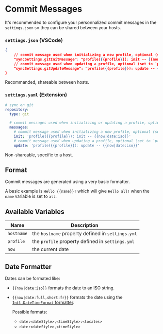 Commit Messages
===============

It's recommended to configure your personnalized commit messages in the `settings.json` so they can be shared between your hosts.

### `settings.json` (VSCode)

```json
{
    // commit message used when initializing a new profile, optional (set to `profile({{profile}}): init -- {{now|date:iso}}` by default)
    "syncSettings.gitInitMessage": "profile({{profile}}): init -- {{now|date:iso}}",
    // commit message used when updating a profile, optional (set to `profile({{profile}}): update -- {{now|date:iso}}` by default)
    "syncSettings.gitUpdateMessage": "profile({{profile}}): update -- {{now|date:iso}}"
}
```

Recommanded, shareable between hosts.

### `settings.yaml` (Extension)

```yaml
# sync on git
repository:
  type: git

  # commit messages used when initializing or updating a profile, optional
  messages:
    # commit message used when initializing a new profile, optional (set to `profile({{profile}}): init -- {{now|date:iso}}` by default)
    init: 'profile({{profile}}): init -- {{now|date:iso}}'
    # commit message used when updating a profile, optional (set to `profile({{profile}}): update -- {{now|date:iso}}` by default)
    update: 'profile({{profile}}): update -- {{now|date:iso}}'
```

Non-shareable, specific to a host.

Format
------

Commit messages are generated using a very basic formatter.

A basic example is `Hello {{name}}!` which will give `Hello all!` when the `name` variable is set to `all`.

Available Variables
-------------------

| Name       | Description                                       |
| ---------- | ------------------------------------------------- |
| `hostname` | the `hostname` property defined in `settings.yml` |
| `profile`  | the `profile` property defined in `settings.yml`  |
| `now`      | the current date                                  |

Date Formatter
--------------

Dates can be formated like:

- `{{now|date:iso}}` formats the date to an ISO string.
- `{{now|date:full,short:fr}}` formats the date using the [`Intl.DateTimeFormat` formatter](https://developer.mozilla.org/en-US/docs/Web/JavaScript/Reference/Global_Objects/Intl/DateTimeFormat).

    Possible formats:
    - `date:<dateStyle>,<timeStyle>:<locales>`
    - `date:<dateStyle>,<timeStyle>`
